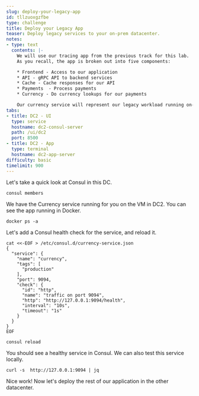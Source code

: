 ```yaml
---
slug: deploy-your-legacy-app
id: tllzuoxgzfbe
type: challenge
title: Deploy your Legacy App
teaser: Deploy legacy services to your on-prem datacenter.
notes:
- type: text
  contents: |-
    We will use our tracing app from the previous track for this lab.
    As you recall, the app is broken out into five components:

    * Frontend - Access to our application
    * API - gRPC API to backend services
    * Cache - Cache responses for our API
    * Payments  - Process payments
    * Currency - Do currency lookups for our payments

    Our currency service will represent our legacy workload running on-prem in DC2.
tabs:
- title: DC2 - UI
  type: service
  hostname: dc2-consul-server
  path: /ui/dc2
  port: 8500
- title: DC2 - App
  type: terminal
  hostname: dc2-app-server
difficulty: basic
timelimit: 900
---
```

Let's take a quick look at Consul in this DC. <br>

```
consul members
```

We have the Currency service running for you on the VM in DC2.
You can see the app running in Docker. <br>

```
docker ps -a
```

Let's add a Consul health check for the service, and reload it.

```
cat <<-EOF > /etc/consul.d/currency-service.json
{
  "service": {
    "name": "currency",
    "tags": [
      "production"
    ],
    "port": 9094,
    "check": {
      "id": "http",
      "name": "traffic on port 9094",
      "http": "http://127.0.0.1:9094/health",
      "interval": "10s",
      "timeout": "1s"
    }
  }
}
EOF

consul reload
```

You should see a healthy service in Consul. We can also test this service locally.

```
curl -s  http://127.0.0.1:9094 | jq
```

Nice work! Now let's deploy the rest of our application in the other datacenter.